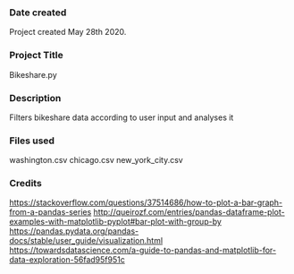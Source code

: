 ### Date created
Project created May 28th 2020.

### Project Title
Bikeshare.py

### Description
Filters bikeshare data according to user input and analyses it

### Files used
washington.csv
chicago.csv
new_york_city.csv

### Credits
https://stackoverflow.com/questions/37514686/how-to-plot-a-bar-graph-from-a-pandas-series
http://queirozf.com/entries/pandas-dataframe-plot-examples-with-matplotlib-pyplot#bar-plot-with-group-by
https://pandas.pydata.org/pandas-docs/stable/user_guide/visualization.html
https://towardsdatascience.com/a-guide-to-pandas-and-matplotlib-for-data-exploration-56fad95f951c
